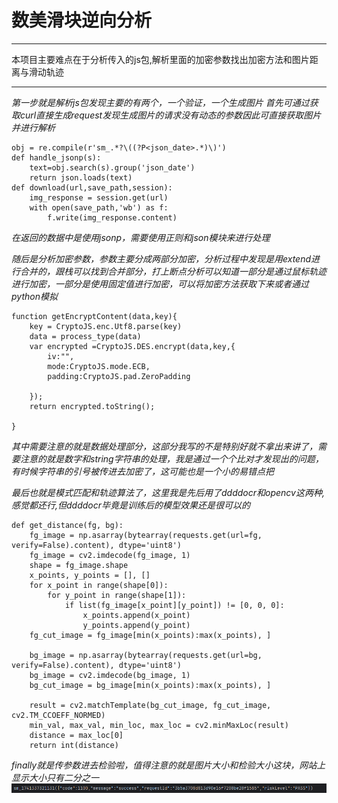 # 数美滑块逆向分析  
*** 
本项目主要难点在于分析传入的js包,解析里面的加密参数找出加密方法和图片距离与滑动轨迹
***

*第一步就是解析js包发现主要的有两个，一个验证，一个生成图片*
*首先可通过获取curl直接生成request发现生成图片的请求没有动态的参数因此可直接获取图片并进行解析*
```
obj = re.compile(r'sm_.*?\((?P<json_date>.*)\)')
def handle_jsonp(s):
    text=obj.search(s).group('json_date')
    return json.loads(text)
def download(url,save_path,session):
    img_response = session.get(url)
    with open(save_path,'wb') as f:
        f.write(img_response.content)
```  
*在返回的数据中是使用jsonp，需要使用正则和json模块来进行处理*  

*随后是分析加密参数，参数主要分成两部分加密，分析过程中发现是用extend进行合并的，跟栈可以找到合并部分，打上断点分析可以知道一部分是通过鼠标轨迹进行加密，一部分是使用固定值进行加密，可以将加密方法获取下来或者通过python模拟*
```
function getEncryptContent(data,key){
    key = CryptoJS.enc.Utf8.parse(key)
    data = process_type(data)
    var encrypted =CryptoJS.DES.encrypt(data,key,{
        iv:"",
        mode:CryptoJS.mode.ECB,
        padding:CryptoJS.pad.ZeroPadding

    });
    return encrypted.toString();

}
```
*其中需要注意的就是数据处理部分，这部分我写的不是特别好就不拿出来讲了，需要注意的就是数字和string字符串的处理，我是通过一个个比对才发现出的问题，有时候字符串的引号被传进去加密了，这可能也是一个小的易错点把*

*最后也就是模式匹配和轨迹算法了，这里我是先后用了ddddocr和opencv这两种,感觉都还行,但ddddocr毕竟是训练后的模型效果还是很可以的*
```
def get_distance(fg, bg):
    fg_image = np.asarray(bytearray(requests.get(url=fg, verify=False).content), dtype='uint8')
    fg_image = cv2.imdecode(fg_image, 1)
    shape = fg_image.shape
    x_points, y_points = [], []
    for x_point in range(shape[0]):
        for y_point in range(shape[1]):
            if list(fg_image[x_point][y_point]) != [0, 0, 0]:
                x_points.append(x_point)
                y_points.append(y_point)
    fg_cut_image = fg_image[min(x_points):max(x_points), ]

    bg_image = np.asarray(bytearray(requests.get(url=bg, verify=False).content), dtype='uint8')
    bg_image = cv2.imdecode(bg_image, 1)
    bg_cut_image = bg_image[min(x_points):max(x_points), ]

    result = cv2.matchTemplate(bg_cut_image, fg_cut_image, cv2.TM_CCOEFF_NORMED)
    min_val, max_val, min_loc, max_loc = cv2.minMaxLoc(result)
    distance = max_loc[0]
    return int(distance)
```
*finally就是传参数进去检验啦，值得注意的就是图片大小和检验大小这块，网站上显示大小只有二分之一*  
![结果展示](https://github.com/GreetG/Crawler_Studying/blob/d44e44dc029aef9261342337a219fe5cd27cf19e/imgs/%E6%A0%91%E8%8E%93%E6%BB%91%E5%9D%97.png)  
